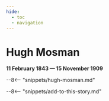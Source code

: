 ```yaml
---
hide:
  - toc
  - navigation 
---
```


# Hugh Mosman

**11 February 1843 — 15 November 1909**

--8<-- "snippets/hugh-mosman.md"

--8<-- "snippets/add-to-this-story.md"